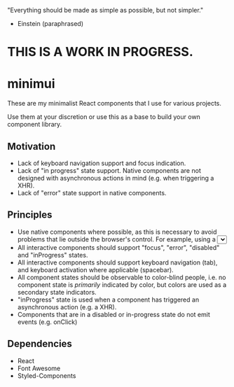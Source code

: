 "Everything should be made as simple as possible, but not simpler."
- Einstein (paraphrased)

# THIS IS A WORK IN PROGRESS.

# minimui

These are my minimalist React components that I use for various projects.

Use them at your discretion or use this as a base to build your own component library.

## Motivation

- Lack of keyboard navigation support and focus indication.
- Lack of "in progress" state support. Native components are not designed with asynchronous actions in mind (e.g. when triggering a XHR).
- Lack of "error" state support in native components.

## Principles

- Use native components where possible, as this is necessary to avoid problems that lie outside the browser's control. For example, using a <select> with options that extend "under" the bottom of the browser window is problematic, whereas using a native control will cater for this situation.
- All interactive components should support "focus", "error", "disabled" and "inProgress" states.
- All interactive components should support keyboard navigation (tab), and keyboard activation where applicable (spacebar).
- All component states should be observable to color-blind people, i.e. no component state is *primarily* indicated by color, but colors are used as a secondary state indicators.
- "inProgress" state is used when a component has triggered an asynchronous action (e.g. a XHR).
- Components that are in a disabled or in-progress state do not emit events (e.g. onClick)

## Dependencies

- React
- Font Awesome
- Styled-Components
